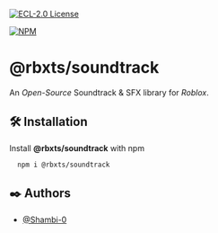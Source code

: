 [![ECL-2.0 License](https://img.shields.io/npm/l/@rbxts/soundtrack?label=License)](https://choosealicense.com/licenses/ecl-2.0/)

[![NPM](https://nodei.co/npm/@rbxts/soundtrack.png)](https://npmjs.org/package/@rbxts/soundtrack)

# @rbxts/soundtrack

An *Open-Source* Soundtrack & SFX library for *Roblox*.


## 🛠️ Installation

Install **@rbxts/soundtrack** with npm

```shell
  npm i @rbxts/soundtrack
```
    
## ✒️ Authors

- [@Shambi-0](https://www.github.com/Shambi-0)

